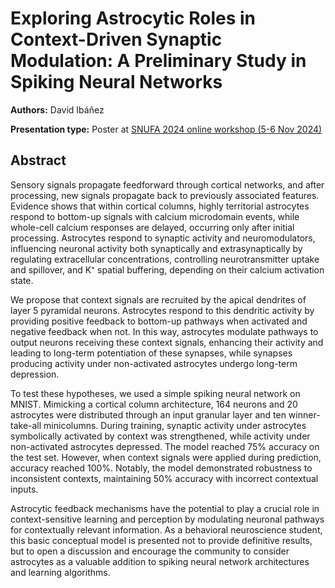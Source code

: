 # Exploring Astrocytic Roles in Context-Driven Synaptic Modulation: A Preliminary Study in Spiking Neural Networks

**Authors:** David Ibáñez
                           


**Presentation type:** Poster at [SNUFA 2024 online workshop (5-6 Nov 2024)](https://snufa.net/2024)

## Abstract

Sensory signals propagate feedforward through cortical networks, and after processing, new signals propagate back to previously associated features. Evidence shows that within cortical columns, highly territorial astrocytes respond to bottom-up signals with calcium microdomain events, while whole-cell calcium responses are delayed, occurring only after initial processing. Astrocytes respond to synaptic activity and neuromodulators, influencing neuronal activity both synaptically and extrasynaptically by regulating extracellular concentrations, controlling neurotransmitter uptake and spillover, and K⁺ spatial buffering, depending on their calcium activation state.

We propose that context signals are recruited by the apical dendrites of layer 5 pyramidal neurons. Astrocytes respond to this dendritic activity by providing positive feedback to bottom-up pathways when activated and negative feedback when not. In this way, astrocytes modulate pathways to output neurons receiving these context signals, enhancing their activity and leading to long-term potentiation of these synapses, while synapses producing activity under non-activated astrocytes undergo long-term depression.

To test these hypotheses, we used a simple spiking neural network on MNIST. Mimicking a cortical column architecture, 164 neurons and 20 astrocytes were distributed through an input granular layer and ten winner-take-all minicolumns. During training, synaptic activity under astrocytes symbolically activated by context was strengthened, while activity under non-activated astrocytes depressed. The model reached 75% accuracy on the test set. However, when context signals were applied during prediction, accuracy reached 100%. Notably, the model demonstrated robustness to inconsistent contexts, maintaining 50% accuracy with incorrect contextual inputs.

Astrocytic feedback mechanisms have the potential to play a crucial role in context-sensitive learning and perception by modulating neuronal pathways for contextually relevant information. As a behavioral neuroscience student, this basic conceptual model is presented not to provide definitive results, but to open a discussion and encourage the community to consider astrocytes as a valuable addition to spiking neural network architectures and learning algorithms.
